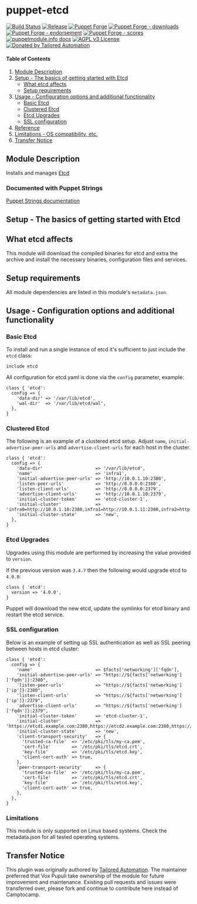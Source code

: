 # puppet-etcd

[![Build Status](https://github.com/voxpupuli/puppet-etcd/workflows/CI/badge.svg)](https://github.com/voxpupuli/puppet-etcd/actions?query=workflow%3ACI)
[![Release](https://github.com/voxpupuli/puppet-etcd/actions/workflows/release.yml/badge.svg)](https://github.com/voxpupuli/puppet-etcd/actions/workflows/release.yml)
[![Puppet Forge](https://img.shields.io/puppetforge/v/puppet/etcd.svg)](https://forge.puppetlabs.com/puppet/etcd)
[![Puppet Forge - downloads](https://img.shields.io/puppetforge/dt/puppet/etcd.svg)](https://forge.puppetlabs.com/puppet/etcd)
[![Puppet Forge - endorsement](https://img.shields.io/puppetforge/e/puppet/etcd.svg)](https://forge.puppetlabs.com/puppet/etcd)
[![Puppet Forge - scores](https://img.shields.io/puppetforge/f/puppet/etcd.svg)](https://forge.puppetlabs.com/puppet/etcd)
[![puppetmodule.info docs](http://www.puppetmodule.info/images/badge.png)](http://www.puppetmodule.info/m/puppet-etcd)
[![AGPL v3 License](https://img.shields.io/github/license/voxpupuli/puppet-etcd.svg)](LICENSE)
[![Donated by Tailored Automation](https://img.shields.io/badge/donated%20by-Tailored%20Automation-fb7047.svg)](#transfer-notice)

#### Table of Contents

1. [Module Description](#module-description)
1. [Setup - The basics of getting started with Etcd](#setup)
    * [What etcd affects](#what-etcd-affects)
    * [Setup requirements](#setup-requirements)
1. [Usage - Configuration options and additional functionality](#usage)
    * [Basic Etcd](#basic-etcd)
    * [Clustered Etcd](#clustered-etcd)
    * [Etcd Upgrades](#etcd-upgrades)
    * [SSL configuration](#ssl-configuration)
1. [Reference](#reference)
1. [Limitations - OS compatibility, etc.](#limitations)
1. [Transfer Notice](#transfer-notice)

## Module Description

Installs and manages [Etcd](https://etcd.io/)

### Documented with Puppet Strings

[Puppet Strings documentation](http://tailored-automation.github.io/puppet-module-etcd/)

## Setup - The basics of getting started with Etcd

## What etcd affects

This module will download the compiled binaries for etcd and extra the archive and install the necessary binaries, configuration files and services.

## Setup requirements

All module dependencies are listed in this module's `metadata.json`.

## Usage - Configuration options and additional functionality

### Basic Etcd

To install and run a single instance of etcd it's sufficient to just include the `etcd` class:

```puppet
include etcd
```

All configuration for etcd.yaml is done via the `config` parameter, example:

```puppet
class { 'etcd':
  config => {
    'data-dir' => '/var/lib/etcd',
    'wal-dir'  => '/var/lib/etcd/wal',
  },
}
```

### Clustered Etcd

The following is an example of a clustered etcd setup.
Adjust `name`, `initial-advertise-peer-urls` and `advertise-client-urls` for each host in the cluster.

```puppet
class { 'etcd':
  config => {
    'data-dir'                    => '/var/lib/etcd',
    'name'                        => 'infra1',
    'initial-advertise-peer-urls' => 'http://10.0.1.10:2380',
    'listen-peer-urls'            => 'http://0.0.0.0:2380',
    'listen-client-urls'          => 'http://0.0.0.0:2379',
    'advertise-client-urls'       => 'http://10.0.1.10:2379',
    'initial-cluster-token'       => 'etcd-cluster-1',
    'initial-cluster'             => 'infra0=http://10.0.1.10:2380,infra1=http://10.0.1.11:2380,infra2=http://10.0.1.12:2380',
    'initial-cluster-state'       => 'new',
  },
}
```

### Etcd Upgrades

Upgrades using this module are performed by increasing the value provided to `version`.

If the previous version was `3.4.7` then the following would upgrade etcd to `4.0.0`:

```puppet
class { 'etcd':
  version => '4.0.0',
}
```

Puppet will download the new etcd, update the symlinks for etcd binary and restart the etcd service.

### SSL configuration

Below is an example of setting up SSL authentication as well as SSL peering between hosts in etcd cluster:

```puppet
class { 'etcd':
  config => {
    'name'                        => $facts['networking']['fqdn'],
    'initial-advertise-peer-urls' => "https://${facts['networking']['fqdn']}:2380",
    'listen-peer-urls'            => "https://${facts['networking']['ip']}:2380",
    'listen-client-urls'          => "https://${facts['networking']['ip']}:2379",
    'advertise-client-urls'       => "https://${facts['networking']['fqdn']}:2379",
    'initial-cluster-token'       => 'etcd-cluster-1',
    'initial-cluster'             => 'https://etcd1.example.com:2380,https://etcd2.example.com:2380,https://etcd3.example.com:2380',
    'initial-cluster-state'       => 'new',
    'client-transport-security'   => {
      'trusted-ca-file'  => '/etc/pki/tls/my-ca.pem',
      'cert-file'        => '/etc/pki/tls/etcd.crt',
      'key-file'         => '/etc/pki/tls/etcd.key',
      'client-cert-auth' => true,
    },
    'peer-transport-security'     => {
      'trusted-ca-file'  => '/etc/pki/tls/my-ca.pem',
      'cert-file'        => '/etc/pki/tls/etcd.crt',
      'key-file'         => '/etc/pki/tls/etcd.key',
      'client-cert-auth' => true,
    },
  },
}
```

### Limitations

This module is only supported on Linux based systems.
Check the metadata.json for all tested operating systems.

## Transfer Notice

This plugin was originally authored by [Tailored Automation](https://tailoredautomation.io/).
The maintainer preferred that Vox Pupuli take ownership of the module for future improvement and maintenance.
Existing pull requests and issues were transferred over, please fork and continue to contribute here instead of Camptocamp.
